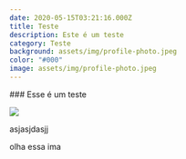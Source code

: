 ```yaml
---
date: 2020-05-15T03:21:16.000Z
title: Teste
description: Este é um teste
category: Teste
background: assets/img/profile-photo.jpeg
color: "#000"
image: assets/img/profile-photo.jpeg
---
```

\### Esse é um teste

![](assets/img/profile-photo.jpeg)

asjasjdasjj

olha essa ima